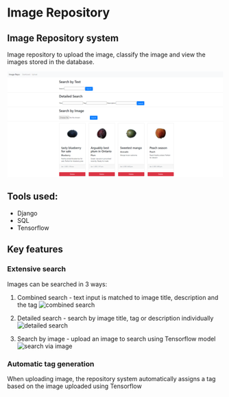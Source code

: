 # Image Repository
## Image Repository system 
Image repository to upload the image, classify the image and view the images stored in the database. 

![main page](https://github.com/Hannestly/ImageRepo/blob/master/screenshots/dashboard.png)

## Tools used:
- Django 
- SQL
- Tensorflow

## Key features

### Extensive search
Images can be searched in 3 ways:
1. Combined search - text input is matched to image title, description and the tag
![combined search]()        

2. Detailed search - search by image title, tag or description individually 
![detailed search]()        

3. Search by image - upload an image to search using Tensorflow model
![search via image]()

### Automatic tag generation
When uploading image, the repository system automatically assigns a tag based on the image uploaded using Tensorflow
